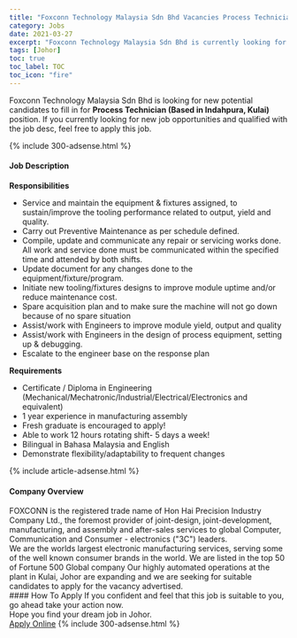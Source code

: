 ```yaml
---
title: "Foxconn Technology Malaysia Sdn Bhd Vacancies Process Technician (Based in Indahpura, Kulai)" 
category: Jobs 
date: 2021-03-27 
excerpt: "Foxconn Technology Malaysia Sdn Bhd is currently looking for suitable person to fill in the Process Technician (Based in Indahpura, Kulai) which based in Johor" 
tags: [Johor] 
toc: true 
toc_label: TOC 
toc_icon: "fire" 
--- 
```


<p>Foxconn Technology Malaysia Sdn Bhd is looking for new potential candidates to fill in for <b>Process Technician (Based in Indahpura, Kulai)</b> position. If you currently looking for new job opportunities and qualified with the job desc, feel free to apply this job.
</p>{% include 300-adsense.html %} 
<div><div><h4>Job Description</h4></div><div><div><span><div><div><strong>Responsibilities</strong></div><ul><li>Service and maintain the equipment &amp; fixtures assigned, to sustain/improve the tooling performance related to output, yield and quality.</li><li>Carry out Preventive Maintenance as per schedule defined.</li><li>Compile, update and communicate any repair or servicing works done. All work and service done must be communicated within the specified time and attended by both shifts.</li><li>Update document for any changes done to the equipment/fixture/program.</li><li>Initiate new tooling/fixtures designs to improve module uptime and/or reduce maintenance cost.</li><li>Spare acquisition plan and to make sure the machine will not go down because of no spare situation</li><li>Assist/work with Engineers to improve module yield, output and quality</li><li>Assist/work with Engineers in the design of process equipment, setting up &amp; debugging.</li><li>Escalate to the engineer base on the response plan</li></ul><div><strong>Requirements</strong></div><ul><li>Certificate / Diploma in Engineering (Mechanical/Mechatronic/Industrial/Electrical/Electronics and equivalent)</li><li>1 year experience in manufacturing assembly</li><li>Fresh graduate is encouraged to apply!</li><li>Able to work 12 hours rotating shift- 5 days a week!</li><li>Bilingual in Bahasa Malaysia and English</li><li>Demonstrate flexibility/adaptability to frequent changes</li></ul></div></span></div></div></div> 
{% include article-adsense.html %} 
<div><div><h4>Company Overview</h4></div><div><div><span><div><div>
	FOXCONN is the registered trade name of Hon Hai Precision Industry Company Ltd., the foremost provider of joint-design, joint-development, manufacturing, and assembly and after-sales services to global Computer, Communication and Consumer - electronics ("3C") leaders.</div>
<div>
	We are&#160;the worlds largest electronic manufacturing services, serving some of the&#160;well known consumer brands in the world. We are listed&#160;in the&#160;top 50 of&#160;Fortune&#160;500 Global&#160;company Our highly automated operations at the plant in Kulai, Johor&#160;are expanding and we are seeking for&#160;suitable candidates to apply for the vacancy advertised.</div></div></span></div></div></div> 
#### How To Apply 
If you confident and feel that this job is suitable to you, go ahead take your action now. <br/> 
Hope you find your dream job in Johor. <br/> 
<a href="https://www.jobstreet.com.my/en/job/process-technician-based-in-indahpura-kulai-4516220?jobId=jobstreet-my-job-4516220&" class="btn btn--info" target="_blank" rel="nofollow noopenner">Apply Online</a> 
{% include 300-adsense.html %} 